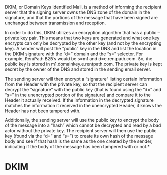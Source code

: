 <!-- TITLE: DKIM -->
<!-- SUBTITLE: Domain Keys Identified Mail -->

DKIM, or Domain Keys Identified Mail, is a method of informing the recipient server that the signing server owns the DNS zone of the domain in the signature, and that the portions of the message that have been signed are unchanged between transmission and reception.

In order to do this, DKIM utilizes an encryption algorithm that has a public – private key pair. This means that two keys are generated and what one key encrypts can only be decrypted by the other key (and not by the encrypting key). A sender will post the “public” key in the DNS and list the location in the DKIM signature with the “d=” domain and the “s=” selector. For example, RentPath B2B’s would be s=m1 and d=e.rentpath.com. So, the public key is stored in m1.domainkey.e.rentpath.com. The private key is kept secret by the owner of the DNS and stored in the sending email server.

The sending server will then encrypt a “signature” listing certain information from the Header with the private key, so that the recipient server can decrypt the “signature” with the public key (that is found using the “d=” and “s=” in the unencrypted portion of the signature) and compare it to the Header it actually received. If the information in the decrypted signature matches the information it received in the unencrypted Header, it knows the Header has not been tampered with.  

Additionally, the sending server will use the public key to encrypt the body of the message into a “hash” which cannot be decrypted and read by a bad actor without the private key. The recipient server will then use the public key (found via the “d=” and “s=”) to create its own hash of the message body and see if that hash is the same as the one created by the sender, indicating if the body of the message has been tampered with or not.*

# DKIM
